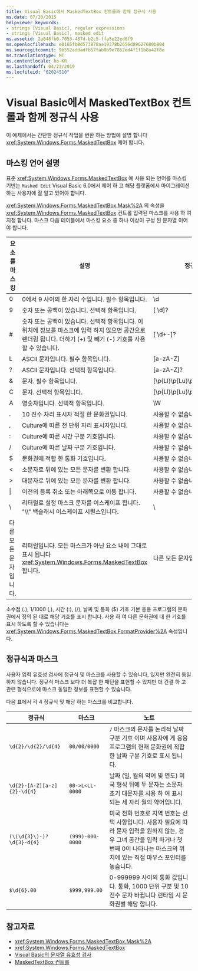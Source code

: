 ```yaml
---
title: Visual Basic에서 MaskedTextBox 컨트롤과 함께 정규식 사용
ms.date: 07/20/2015
helpviewer_keywords:
- strings [Visual Basic], regular expressions
- strings [Visual Basic], masked edit
ms.assetid: 2a048fb0-7053-487d-b2c5-ffa5e22ed6f9
ms.openlocfilehash: e0165fb8d573878ae19378b2656d89627680b804
ms.sourcegitcommit: 9b552addadfb57fab0b9e7852ed4f1f1b8a42f8e
ms.translationtype: MT
ms.contentlocale: ko-KR
ms.lasthandoff: 04/23/2019
ms.locfileid: "62024510"
---
```

# <a name="using-regular-expressions-with-the-maskedtextbox-control-in-visual-basic"></a>Visual Basic에서 MaskedTextBox 컨트롤과 함께 정규식 사용
이 예제에서는 간단한 정규식 작업을 변환 하는 방법에 설명 합니다 <xref:System.Windows.Forms.MaskedTextBox> 제어 합니다.  
  
## <a name="description-of-the-masking-language"></a>마스킹 언어 설명  
 표준 <xref:System.Windows.Forms.MaskedTextBox> 에 사용 되는 언어를 마스킹 기반는 `Masked Edit` Visual Basic 6.0에서 제어 하 고 해당 플랫폼에서 마이그레이션하는 사용자에 잘 알고 있어야 합니다.  
  
 <xref:System.Windows.Forms.MaskedTextBox.Mask%2A> 의 속성을 <xref:System.Windows.Forms.MaskedTextBox> 컨트롤 입력된 마스크를 사용 하 여 지정 합니다. 마스크 다음 테이블에서 마스킹 요소 중 하나 이상이 구성 된 문자열 이어야 합니다.  
  
|요소를 마스킹|설명|정규식 요소|  
|---------------------|-----------------|--------------------------------|  
|0|0에서 9 사이의 한 자리 수입니다. 필수 항목입니다.|\d|  
|9|숫자 또는 공백이 있습니다. 선택적 항목입니다.|[ \d]?|  
|#|숫자 또는 공백이 있습니다. 선택적 항목입니다. 이 위치에 정보를 마스크에 입력 하지 않으면 공간으로 렌더링 됩니다. 더하기 (+) 및 빼기 (-) 기호를 사용할 수 있습니다.|[ \d+-]?|  
|L|ASCII 문자입니다. 필수 항목입니다.|[a-zA-Z]|  
|?|ASCII 문자입니다. 선택적 항목입니다.|[a-zA-Z]?|  
|&|문자. 필수 항목입니다.|[\p{Ll}\p{Lu}\p{Lt}\p{Lm}\p{Lo}]|  
|C|문자. 선택적 항목입니다.|[\p{Ll}\p{Lu}\p{Lt}\p{Lm}\p{Lo}]?|  
|A|영숫자입니다. 선택적 항목입니다.|\W|  
|.|10 진수 자리 표시자 적절 한 문화권입니다.|사용할 수 없습니다.|  
|,|Culture에 따른 천 단위 자리 표시자입니다.|사용할 수 없습니다.|  
|:|Culture에 따른 시간 구분 기호입니다.|사용할 수 없습니다.|  
|/|Culture에 따른 날짜 구분 기호입니다.|사용할 수 없습니다.|  
|$|문화권에 적합 한 통화 기호입니다.|사용할 수 없습니다.|  
|\<|소문자로 뒤에 있는 모든 문자를 변환 합니다.|사용할 수 없습니다.|  
|>|대문자로 뒤에 있는 모든 문자를 변환 합니다.|사용할 수 없습니다.|  
|&#124;|이전의 등록 취소 또는 아래쪽으로 이동 합니다.|사용할 수 없습니다.|  
|&#92;|리터럴로 설정 마스크 문자를 이스케이프 합니다. "\\\\" 백슬래시 이스케이프 시퀀스입니다.|&#92;|  
|다른 모든 문자입니다.|리터럴입니다. 모든 마스크가 아닌 요소 내에 그대로 표시 됩니다 <xref:System.Windows.Forms.MaskedTextBox>합니다.|다른 모든 문자입니다.|  
  
 소수점 (.), 1/1000 (,), 시간 (:), (/), 날짜 및 통화 ($) 기호 기본 응용 프로그램의 문화권에서 정의 된 대로 해당 기호를 표시 합니다. 사용 하 여 다른 문화권에 대 한 기호를 표시 하도록 할 수 있습니다는 <xref:System.Windows.Forms.MaskedTextBox.FormatProvider%2A> 속성입니다.  
  
## <a name="regular-expressions-and-masks"></a>정규식과 마스크  
 사용자 입력 유효성 검사에 정규식 및 마스크를 사용할 수 있습니다, 있지만 완전히 동일 하지 않습니다. 정규식 마스크 보다 더 복잡 한 패턴을 표현할 수 있지만 더 간결 하 고 관련 형식으로에 마스크 동일한 정보를 표현할 수 있습니다.  
  
 다음 표에서 각 4 정규식 및 해당 하는 마스크를 비교합니다.  
  
|정규식|마스크|노트|  
|------------------------|----------|-----------|  
|`\d{2}/\d{2}/\d{4}`|`00/00/0000`|`/` 마스크의 문자를 논리적 날짜 구분 기호 이며 사용자에 게 응용 프로그램의 현재 문화권에 적합 한 날짜 구분 기호로 표시 됩니다.|  
|`\d{2}-[A-Z][a-z]{2}-\d{4}`|`00->L<LL-0000`|날짜 (일, 월의 약어 및 연도) 미국 형식 뒤에 두 문자는 소문자 초기 대문자를 사용 하 여 표시 되는 세 자리 월의 약어입니다.|  
|`(\(\d{3}\)-)?\d{3}-d{4}`|`(999)-000-0000`|미국 전화 번호로 지역 번호는 선택 사항입니다. 사용자 필요에 따라 문자 입력을 원하지 않는, 경우 그녀 공간을 입력 하거나 첫 번째 0이 나타나는 마스크의 위치에 있는 직접 마우스 포인터를 놓습니다.|  
|`$\d{6}.00`|`$999,999.00`|0-999999 사이의 통화 값입니다. 통화, 1000 단위 구분 및 10 진수 문자 바뀝니다 런타임 시 문화권별 해당 합니다.|  
  
## <a name="see-also"></a>참고자료

- <xref:System.Windows.Forms.MaskedTextBox.Mask%2A>
- <xref:System.Windows.Forms.MaskedTextBox>
- [Visual Basic의 문자열 유효성 검사](../../../../visual-basic/programming-guide/language-features/strings/validating-strings.md)
- [MaskedTextBox 컨트롤](../../../../framework/winforms/controls/maskedtextbox-control-windows-forms.md)
